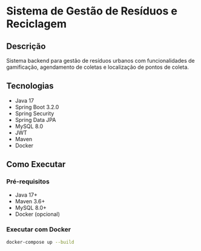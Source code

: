 # Sistema de Gestão de Resíduos e Reciclagem

## Descrição
Sistema backend para gestão de resíduos urbanos com funcionalidades de gamificação, agendamento de coletas e localização de pontos de coleta.

## Tecnologias
- Java 17
- Spring Boot 3.2.0
- Spring Security
- Spring Data JPA
- MySQL 8.0
- JWT
- Maven
- Docker

## Como Executar

### Pré-requisitos
- Java 17+
- Maven 3.6+
- MySQL 8.0+
- Docker (opcional)

### Executar com Docker
```bash
docker-compose up --build
